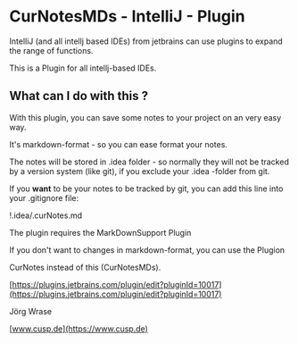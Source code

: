 # CurNotesMDs - IntelliJ - Plugin

IntelliJ (and all intellj based IDEs) from 
jetbrains can use plugins to expand the range of functions.

This is a Plugin for all intellj-based IDEs.

## What can I do with this ?

With this plugin, you can save some notes to your project on an very easy way.

It's markdown-format - so you can ease format your notes. 

The notes will be stored in .idea folder - so normally they will not be 
tracked by a version system (like git), if you exclude your .idea -folder from git.

If you **want** to be your notes to be tracked by git, you can add this line into your .gitignore file:

!.idea/.curNotes.md

The plugin requires the MarkDownSupport Plugin 

If you don't want to changes in markdown-format, you can use the Plugion

CurNotes instead of this (CurNotesMDs).

[https://plugins.jetbrains.com/plugin/edit?pluginId=10017](https://plugins.jetbrains.com/plugin/edit?pluginId=10017)

Jörg Wrase

[www.cusp.de](https://www.cusp.de) 

 



